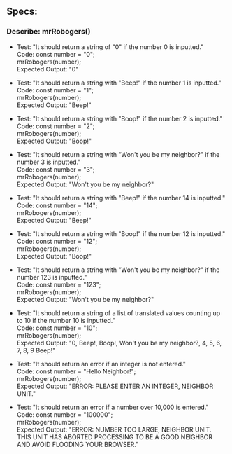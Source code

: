 ## Specs:

### Describe: mrRobogers()

- Test: "It should return a string of "0" if the number 0 is inputted."  
Code: const number = "0";  
mrRobogers(number);  
Expected Output: "0"

- Test: "It should return a string with "Beep!" if the number 1 is inputted."  
Code: const number = "1";  
mrRobogers(number);  
Expected Output: "Beep!"

- Test: "It should return a string with "Boop!" if the number 2 is inputted."  
Code: const number = "2";  
mrRobogers(number);  
Expected Output: "Boop!"

- Test: "It should return a string with "Won't you be my neighbor?" if the number 3 is inputted."  
Code: const number = "3";  
mrRobogers(number);  
Expected Output: "Won't you be my neighbor?"

- Test: "It should return a string with "Beep!" if the number 14 is inputted."  
Code: const number = "14";  
mrRobogers(number);  
Expected Output: "Beep!"

- Test: "It should return a string with "Boop!" if the number 12 is inputted."  
Code: const number = "12";  
mrRobogers(number);  
Expected Output: "Boop!"

- Test: "It should return a string with "Won't you be my neighbor?" if the number 123 is inputted."  
Code: const number = "123";  
mrRobogers(number);  
Expected Output: "Won't you be my neighbor?"

- Test: "It should return a string of a list of translated values counting up to 10 if the number 10 is inputted."  
Code: const number = "10";  
mrRobogers(number);  
Expected Output: "0, Beep!, Boop!, Won't you be my neighbor?, 4, 5, 6, 7, 8, 9 Beep!"

- Test: "It should return an error if an integer is not entered."  
Code: const number = "Hello Neighbor!";  
mrRobogers(number);  
Expected Output: "ERROR: PLEASE ENTER AN INTEGER, NEIGHBOR UNIT."

- Test: "It should return an error if a number over 10,000 is entered."  
Code: const number = "100000";  
mrRobogers(number);  
Expected Output: "ERROR: NUMBER TOO LARGE, NEIGHBOR UNIT. THIS UNIT HAS ABORTED PROCESSING TO BE A GOOD NEIGHBOR AND AVOID FLOODING YOUR BROWSER."